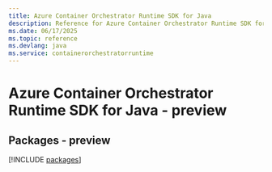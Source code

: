 ```yaml
---
title: Azure Container Orchestrator Runtime SDK for Java
description: Reference for Azure Container Orchestrator Runtime SDK for Java
ms.date: 06/17/2025
ms.topic: reference
ms.devlang: java
ms.service: containerorchestratorruntime
---
```

# Azure Container Orchestrator Runtime SDK for Java - preview
## Packages - preview
[!INCLUDE [packages](container-orchestrator-runtime-index.md)]